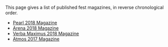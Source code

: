 <!-- TITLE: Fest Magazines -->
<!-- SUBTITLE: Fest Magazines are special publications by Joyrnal Club to report on the happenings of a fest. The three big fests of the college Pearl, Arena and Atmos usually have a fest mag, as does the literary fest, Verba Maximus -->

This page gives a list of published fest magazines, in reverse chronological order. 

- [Pearl 2018 Magazine](/news/fests/pearl-18)
- [Arena 2018 Magazine](/news/fests/arena-18)
- [Verba Maximus 2018 Magazine](/news/fests/vm-18)
- [Atmos 2017 Magazine](/news/fests/atmos-17)